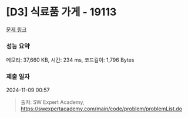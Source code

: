 # [D3] 식료품 가게 - 19113 

[문제 링크](https://swexpertacademy.com/main/code/problem/problemDetail.do?contestProbId=AYxCRFA6iiEDFASu) 

### 성능 요약

메모리: 37,660 KB, 시간: 234 ms, 코드길이: 1,796 Bytes

### 제출 일자

2024-11-09 00:57



> 출처: SW Expert Academy, https://swexpertacademy.com/main/code/problem/problemList.do